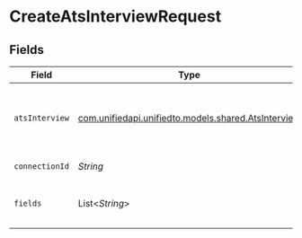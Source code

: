 # CreateAtsInterviewRequest


## Fields

| Field                                                                                      | Type                                                                                       | Required                                                                                   | Description                                                                                |
| ------------------------------------------------------------------------------------------ | ------------------------------------------------------------------------------------------ | ------------------------------------------------------------------------------------------ | ------------------------------------------------------------------------------------------ |
| `atsInterview`                                                                             | [com.unifiedapi.unifiedto.models.shared.AtsInterview](../../models/shared/AtsInterview.md) | :heavy_minus_sign:                                                                         | An interview between a candidate for a specific job                                        |
| `connectionId`                                                                             | *String*                                                                                   | :heavy_check_mark:                                                                         | ID of the connection                                                                       |
| `fields`                                                                                   | List<*String*>                                                                             | :heavy_minus_sign:                                                                         | Comma-delimited fields to return                                                           |
